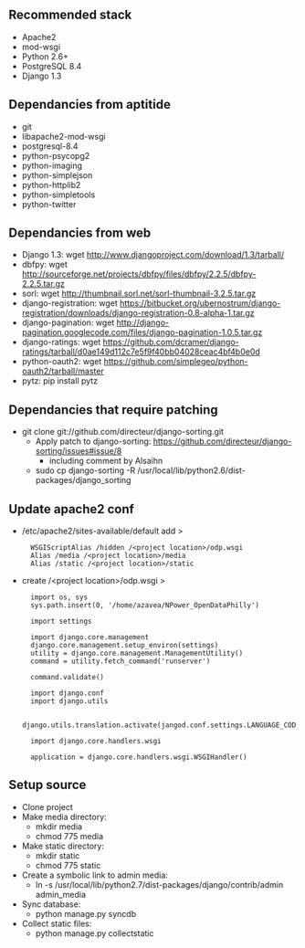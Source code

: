 Recommended stack
-----------------

- Apache2
- mod-wsgi
- Python 2.6+
- PostgreSQL 8.4
- Django 1.3
    
Dependancies from aptitide
--------------------------

- git
- libapache2-mod-wsgi
-  postgresql-8.4
- python-psycopg2
- python-imaging 
- python-simplejson
- python-httplib2
- python-simpletools
- python-twitter

Dependancies from web
---------------------

- Django 1.3:           wget http://www.djangoproject.com/download/1.3/tarball/
- dbfpy:                wget http://sourceforge.net/projects/dbfpy/files/dbfpy/2.2.5/dbfpy-2.2.5.tar.gz
- sorl:                 wget http://thumbnail.sorl.net/sorl-thumbnail-3.2.5.tar.gz
- django-registration:  wget https://bitbucket.org/ubernostrum/django-registration/downloads/django-registration-0.8-alpha-1.tar.gz
- django-pagination:    wget http://django-pagination.googlecode.com/files/django-pagination-1.0.5.tar.gz
- django-ratings:       wget https://github.com/dcramer/django-ratings/tarball/d0ae149d112c7e5f9f40bb04028ceac4bf4b0e0d
- python-oauth2:        wget https://github.com/simplegeo/python-oauth2/tarball/master
- pytz:                 pip install pytz

Dependancies that require patching
----------------------------------

- git clone git://github.com/directeur/django-sorting.git
    - Apply patch to django-sorting: https://github.com/directeur/django-sorting/issues#issue/8
        - including comment by Alsaihn
    - sudo cp django-sorting -R /usr/local/lib/python2.6/dist-packages/django_sorting

Update apache2 conf
-------------------

- /etc/apache2/sites-available/default add >  

        WSGIScriptAlias /hidden /<project location>/odp.wsgi
        Alias /media /<project location>/media
        Alias /static /<project location>/static

- create /&lt;project location&gt;/odp.wsgi >  

        import os, sys
        sys.path.insert(0, '/home/azavea/NPower_OpenDataPhilly')
        
        import settings
        
        import django.core.management
        django.core.management.setup_environ(settings)
        utility = django.core.management.ManagementUtility()
        command = utility.fetch_command('runserver')
        
        command.validate()
        
        import django.conf
        import django.utils
        
        django.utils.translation.activate(jangod.conf.settings.LANGUAGE_CODE)
        
        import django.core.handlers.wsgi
        
        application = django.core.handlers.wsgi.WSGIHandler()

Setup source
------------

- Clone project
- Make media directory:
    - mkdir media
    - chmod 775 media
- Make static directory:
    - mkdir static
    - chmod 775 static
- Create a symbolic link to admin media:
    - ln -s /usr/local/lib/python2.7/dist-packages/django/contrib/admin admin_media
- Sync database:
    - python manage.py syncdb
- Collect static files:
    - python manage.py collectstatic
